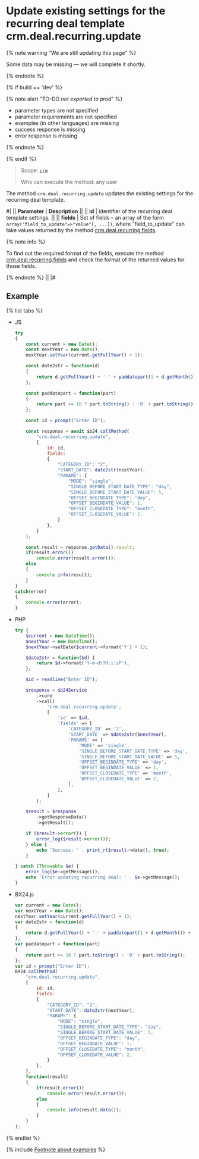 # Update existing settings for the recurring deal template crm.deal.recurring.update

{% note warning "We are still updating this page" %}

Some data may be missing — we will complete it shortly.

{% endnote %}

{% if build == 'dev' %}

{% note alert "TO-DO _not exported to prod_" %}

- parameter types are not specified
- parameter requirements are not specified
- examples (in other languages) are missing
- success response is missing
- error response is missing

{% endnote %}

{% endif %}

> Scope: [`crm`](../../../scopes/permissions.md)
>
> Who can execute the method: any user

The method `crm.deal.recurring.update` updates the existing settings for the recurring deal template.

#|
|| **Parameter** | **Description** ||
|| **id** | Identifier of the recurring deal template settings. ||
|| **fields** | Set of fields – an array of the form `array("field_to_update"=>"value"[, ...])`, where "field_to_update" can take values returned by the method [crm.deal.recurring.fields](./crm-deal-recurring-fields.md). 

{% note info %}

To find out the required format of the fields, execute the method [crm.deal.recurring.fields](./crm-deal-recurring-fields.md) and check the format of the returned values for those fields. 

{% endnote %}
||
|#

## Example

{% list tabs %}

- JS


    ```js
    try
    {
    	const current = new Date();
    	const nextYear = new Date();
    	nextYear.setYear(current.getFullYear() + 1);
    
    	const date2str = function(d)
    	{
    		return d.getFullYear() + '-' + paddatepart(1 + d.getMonth()) + '-' + paddatepart(d.getDate()) + 'T' + paddatepart(d.getHours()) + ':' + paddatepart(d.getMinutes()) + ':' + paddatepart(d.getSeconds()) + '+02:00';
    	};
    
    	const paddatepart = function(part)
    	{
    		return part >= 10 ? part.toString() : '0' + part.toString();
    	};
    
    	const id = prompt("Enter ID");
    
    	const response = await $b24.callMethod(
    		"crm.deal.recurring.update",
    		{
    			id: id,
    			fields:
    			{
    				"CATEGORY_ID": "2",
    				"START_DATE": date2str(nextYear),
    				"PARAMS": {
    					"MODE": "single",
    					"SINGLE_BEFORE_START_DATE_TYPE": "day",
    					"SINGLE_BEFORE_START_DATE_VALUE": 5,
    					"OFFSET_BEGINDATE_TYPE": "day",
    					"OFFSET_BEGINDATE_VALUE": 1,
    					"OFFSET_CLOSEDATE_TYPE": "month",
    					"OFFSET_CLOSEDATE_VALUE": 2,
    				}
    			},
    		}
    	);
    
    	const result = response.getData().result;
    	if(result.error())
    		console.error(result.error());
    	else
    	{
    		console.info(result);
    	}
    }
    catch(error)
    {
    	console.error(error);
    }
    ```

- PHP


    ```php
    try {
        $current = new DateTime();
        $nextYear = new DateTime();
        $nextYear->setDate($current->format('Y') + 1);
    
        $date2str = function($d) {
            return $d->format('Y-m-d\TH:i:sP');
        };
    
        $id = readline("Enter ID");
    
        $response = $b24Service
            ->core
            ->call(
                'crm.deal.recurring.update',
                [
                    'id' => $id,
                    'fields' => [
                        'CATEGORY_ID' => '2',
                        'START_DATE' => $date2str($nextYear),
                        'PARAMS' => [
                            'MODE' => 'single',
                            'SINGLE_BEFORE_START_DATE_TYPE' => 'day',
                            'SINGLE_BEFORE_START_DATE_VALUE' => 5,
                            'OFFSET_BEGINDATE_TYPE' => 'day',
                            'OFFSET_BEGINDATE_VALUE' => 1,
                            'OFFSET_CLOSEDATE_TYPE' => 'month',
                            'OFFSET_CLOSEDATE_VALUE' => 2,
                        ],
                    ],
                ]
            );
    
        $result = $response
            ->getResponseData()
            ->getResult();
    
        if ($result->error()) {
            error_log($result->error());
        } else {
            echo 'Success: ' . print_r($result->data(), true);
        }
    
    } catch (Throwable $e) {
        error_log($e->getMessage());
        echo 'Error updating recurring deal: ' . $e->getMessage();
    }
    ```

- BX24.js

    ```js
    var current = new Date();
    var nextYear = new Date();
    nextYear.setYear(current.getFullYear() + 1);
    var date2str = function(d)
    {
        return d.getFullYear() + '-' + paddatepart(1 + d.getMonth()) + '-' + paddatepart(d.getDate()) + 'T' + paddatepart(d.getHours()) + ':' + paddatepart(d.getMinutes()) + ':' + paddatepart(d.getSeconds()) + '+02:00';
    };
    var paddatepart = function(part)
    {
        return part >= 10 ? part.toString() : '0' + part.toString();
    };
    var id = prompt("Enter ID");
    BX24.callMethod(
        "crm.deal.recurring.update",
        {
            id: id,
            fields:
            {
                "CATEGORY_ID": "2",
                "START_DATE": date2str(nextYear),
                "PARAMS": {
                    "MODE": "single",
                    "SINGLE_BEFORE_START_DATE_TYPE": "day",
                    "SINGLE_BEFORE_START_DATE_VALUE": 5,
                    "OFFSET_BEGINDATE_TYPE": "day",
                    "OFFSET_BEGINDATE_VALUE": 1,
                    "OFFSET_CLOSEDATE_TYPE": "month",
                    "OFFSET_CLOSEDATE_VALUE": 2,
                }
            },
        },
        function(result)
        {
            if(result.error())
                console.error(result.error());
            else
            {
                console.info(result.data());
            }
        }
    );
    ```

{% endlist %}

{% include [Footnote about examples](../../../../_includes/examples.md) %}
